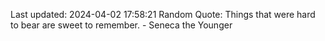 Last updated: 2024-04-02 17:58:21
Random Quote: Things that were hard to bear are sweet to remember. - Seneca the Younger
